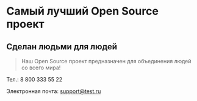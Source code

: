 # Самый лучший Open Source проект

## Сделан людьми для людей

> Наш Open Source проект предназначен для объединения людей со всего мира!


Тел.: 8 800 333 55 22

Электронная почта: support@test.ru
